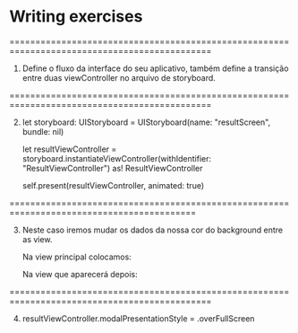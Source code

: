 #  Writing exercises
=============================================================================================

1) Define o fluxo da interface do seu aplicativo, também define a transição entre duas viewController no arquivo de storyboard.

=============================================================================================

2) let storyboard: UIStoryboard = UIStoryboard(name: "resultScreen", bundle: nil)

   let resultViewController = storyboard.instantiateViewController(withIdentifier: "ResultViewController") as! ResultViewController
        
   self.present(resultViewController, animated: true)
   
==========================================================================================   

3) Neste caso iremos mudar os dados da nossa cor do background entre as view.

   Na view principal colocamos: 
   
   
   
   Na view que aparecerá depois:

=============================================================================================

4) resultViewController.modalPresentationStyle = .overFullScreen
